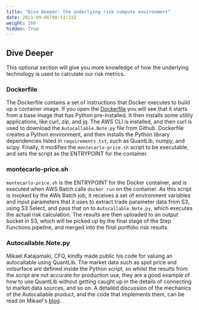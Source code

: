 ```yaml
---
title: "Dive Deeper: the underlying risk compute environment"
date: 2021-09-06T08:51:33Z
weight: 160
hidden: True
---
```


## Dive Deeper
This optional section will give you more knowledge of how the underlying technology is used to calculate our risk metrics. 

### Dockerfile
The Dockerfile contains a set of instructions that Docker executes to build up a container image. If you open the [Dockerfile](https://raw.githubusercontent.com/magriggs/ec2-spot-workshops/master/content/monte-carlo-with-batch/monte-carlo-with-batch.files/docker-files/Dockerfile) you will see that it starts from a base image that has Python pre-installed. It then installs some utility applications, like curl, zip, and jq. The AWS CLI is installed, and then curl is used to download the ``Autocallable.Note.py`` file from Github. Dockerfile creates a Python environment, and then installs the Python library dependencies listed in ``requirements.txt``, such as QuantLib, numpy, and scipy. Finally, it modifies the ``montecarlo-price.sh`` script to be executable, and sets the script as the ENTRYPOINT for the container.

### montecarlo-price.sh
``montecarlo-price.sh`` is the ENTRYPOINT for the Docker container, and is executed when AWS Batch calls ``docker run`` on the container. As this script is invoked by the AWs Batch job, it receives a set of environment variables and input parameters that it uses to extract trade parameter data from S3, using S3 Select, and pass that on to ``Autocallable.Note.py``, which executes the actual risk calculation. The results are then uploaded to an output bucket in S3, which will be picked up by the final stage of the Step Functions pipeline, and merged into the final portfolio risk results.

### Autocallable.Note.py
Mikael Katajamaki, CFQ, kindly made public his code for valuing an autocallable using QuantLib. The market data such as spot price and volsurface are defined inside the Python script, so whilst the results from the script are not accurate for production use, they are a good example of how to use QuantLib without getting caught up in the details of connecting to market data sources, and so on. A detailed discussion of the mechanics of the Autocallable product, and the code that implements them, can be read on Mikael's [blog](http://mikejuniperhill.blogspot.com/2019/11/quantlib-python-heston-monte-carlo.html). 

